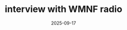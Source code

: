 ---
layout: post
title: interview with WMNF radio
date: 2025-09-17
inline: false
related_posts: false
categories: news
external_url: https://www.wmnf.org/usf-study-finds-salamander-and-chameleon-tongues-could-inspire-engineering-breakthroughs/

---